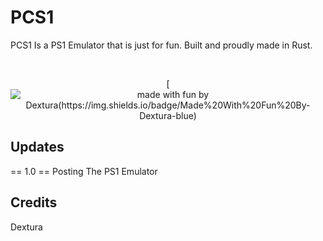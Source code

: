 # PCS1
PCS1 Is a PS1 Emulator that is just for fun. Built and proudly made in Rust.

<div align="center">
  
<br />
  
[![made with fun by Dextura(https://img.shields.io/badge/Made%20With%20Fun%20By-Dextura-blue)](https://github.com/Dextura)
  
</div>

## Updates

== 1.0 ==
Posting The PS1 Emulator

## Credits
Dextura

